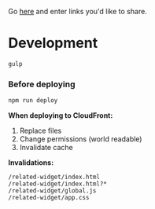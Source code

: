 Go [here](http://adampash.com/related-widget/build/) and enter links you'd like to share.

# Development
```bash
gulp
```

### Before deploying
```bash
npm run deploy
```

**When deploying to CloudFront:**
  1. Replace files
  2. Change permissions (world readable)
  3. Invalidate cache

**Invalidations:**
```
/related-widget/index.html
/related-widget/index.html?*
/related-widget/global.js
/related-widget/app.css
```
